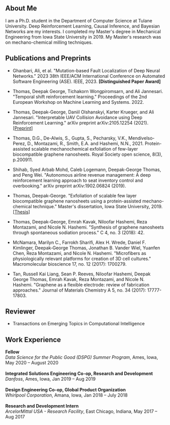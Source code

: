 ## About Me
I am a Ph.D. student in the Department of Computer Science at Tulane University. Deep Reinforcement Learning, Causal Inference, and Bayesian Networks are my interests. I completed my Master's degree in Mechanical Engineering from Iowa State University in 2019. My Master's research was on mechano-chemical milling techniques.

## Publications and Preprints

- Ghanbari, Ali, et al. "Mutation-based Fault Localization of Deep Neural Networks." 2023 38th IEEE/ACM International Conference on Automated Software Engineering (ASE). IEEE, 2023. **[Distinguished Paper Award]** 

- Thomas, Deepak George, Tichakorn Wongpiromsarn, and Ali Jannesari. "Temporal shift reinforcement learning." Proceedings of the 2nd European Workshop on Machine Learning and Systems. 2022.

- Thomas, Deepak-George, Daniil Olshanskyi, Karter Krueger, and Ali Jannesari. "Interpretable UAV Collision Avoidance using Deep Reinforcement Learning." arXiv preprint arXiv:2105.12254 (2021). [[Preprint]](https://github.com/Deepakgthomas/deepakgthomas.github.io/files/9294702/2105.12254.pdf)
  
  
- Thomas, D.G., De-Alwis, S., Gupta, S., Pecharsky, V.K., Mendivelso-Perez, D., Montazami, R., Smith, E.A. and Hashemi, N.N., 2021. Protein-assisted scalable mechanochemical exfoliation of few-layer biocompatible graphene nanosheets. Royal Society open science, 8(3), p.200911.   
 
- Shihab, Syed Arbab Mohd, Caleb Logemann, Deepak-George Thomas, and Peng Wei. "Autonomous airline revenue management: A deep reinforcement learning approach to seat inventory control and overbooking." arXiv preprint arXiv:1902.06824 (2019).

- Thomas, Deepak-George. "Exfoliation of scalable few layer biocompatible graphene nanosheets using a protein-assisted mechano-chemical technique." Master's dissertation, Iowa State University, 2019. [[Thesis]](https://github.com/Deepakgthomas/deepakgthomas.github.io/files/9294745/Thomas_iastate_0097M_17985.pdf) 

- Thomas, Deepak-George, Emrah Kavak, Niloofar Hashemi, Reza Montazami, and Nicole N. Hashemi. "Synthesis of graphene nanosheets through spontaneous sodiation process." C 4, no. 3 (2018): 42.

- McNamara, Marilyn C., Farrokh Sharifi, Alex H. Wrede, Daniel F. Kimlinger, Deepak‐George Thomas, Jonathan B. Vander Wiel, Yuanfen Chen, Reza Montazami, and Nicole N. Hashemi. "Microfibers as physiologically relevant platforms for creation of 3D cell cultures." Macromolecular bioscience 17, no. 12 (2017): 1700279.

- Tan, Russell Kai Liang, Sean P. Reeves, Niloofar Hashemi, Deepak George Thomas, Emrah Kavak, Reza Montazami, and Nicole N. Hashemi. "Graphene as a flexible electrode: review of fabrication approaches." Journal of Materials Chemistry A 5, no. 34 (2017): 17777-17803. 

## Reviewer

- Transactions on Emerging Topics in Computational Intelligence

## Work Experience

**Fellow**<br>
*Data Science for the Public Good (DSPG) Summer Program*, Ames, Iowa, May 2020 – August 2020 <br><br>
**Integrated Solutions Engineering Co-op, Research and Development**<br>
*Danfoss*, Ames, Iowa, Jan 2019 – Aug 2019 <br><br>
**Design Engineering Co-op, Global Product Organization**<br>
*Whirlpool Corporation*, Amana, Iowa, Jan 2018 – July 2018<br><br>
**Research and Development Intern**<br>
*ArcelorMittal USA - Research Facility*, East Chicago, Indiana, May 2017 – Aug 2017

